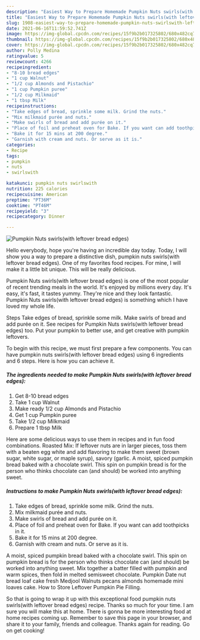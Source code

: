 ```yaml
---
description: "Easiest Way to Prepare Homemade Pumpkin Nuts swirls(with leftover bread edges)"
title: "Easiest Way to Prepare Homemade Pumpkin Nuts swirls(with leftover bread edges)"
slug: 1908-easiest-way-to-prepare-homemade-pumpkin-nuts-swirlswith-leftover-bread-edges
date: 2021-06-16T11:59:52.741Z
image: https://img-global.cpcdn.com/recipes/15f9b2b017325802/680x482cq70/pumpkin-nuts-swirlswith-leftover-bread-edges-recipe-main-photo.jpg
thumbnail: https://img-global.cpcdn.com/recipes/15f9b2b017325802/680x482cq70/pumpkin-nuts-swirlswith-leftover-bread-edges-recipe-main-photo.jpg
cover: https://img-global.cpcdn.com/recipes/15f9b2b017325802/680x482cq70/pumpkin-nuts-swirlswith-leftover-bread-edges-recipe-main-photo.jpg
author: Polly Medina
ratingvalue: 5
reviewcount: 4266
recipeingredient:
- "8-10 bread edges"
- "1 cup Walnut"
- "1/2 cup Almonds and Pistachio"
- "1 cup Pumpkin puree"
- "1/2 cup Milkmaid"
- "1 tbsp Milk"
recipeinstructions:
- "Take edges of bread, sprinkle some milk. Grind the nuts."
- "Mix milkmaid purée and nuts."
- "Make swirls of bread and add purée on it."
- "Place of foil and preheat oven for Bake. If you want can add toothpicks in it."
- "Bake it for 15 mins at 200 degree."
- "Garnish with cream and nuts. Or serve as it is."
categories:
- Recipe
tags:
- pumpkin
- nuts
- swirlswith

katakunci: pumpkin nuts swirlswith 
nutrition: 225 calories
recipecuisine: American
preptime: "PT36M"
cooktime: "PT46M"
recipeyield: "3"
recipecategory: Dinner

---
```



![Pumpkin Nuts swirls(with leftover bread edges)](https://img-global.cpcdn.com/recipes/15f9b2b017325802/680x482cq70/pumpkin-nuts-swirlswith-leftover-bread-edges-recipe-main-photo.jpg)

Hello everybody, hope you're having an incredible day today. Today, I will show you a way to prepare a distinctive dish, pumpkin nuts swirls(with leftover bread edges). One of my favorites food recipes. For mine, I will make it a little bit unique. This will be really delicious.

Pumpkin Nuts swirls(with leftover bread edges) is one of the most popular of recent trending meals in the world. It's enjoyed by millions every day. It's easy, it's fast, it tastes yummy. They're nice and they look fantastic. Pumpkin Nuts swirls(with leftover bread edges) is something which I have loved my whole life.

Steps Take edges of bread, sprinkle some milk. Make swirls of bread and add purée on it. See recipes for Pumpkin Nuts swirls(with leftover bread edges) too. Put your pumpkin to better use, and get creative with pumpkin leftovers.


To begin with this recipe, we must first prepare a few components. You can have pumpkin nuts swirls(with leftover bread edges) using 6 ingredients and 6 steps. Here is how you can achieve it.

<!--inarticleads1-->

##### The ingredients needed to make Pumpkin Nuts swirls(with leftover bread edges):

1. Get 8-10 bread edges
1. Take 1 cup Walnut
1. Make ready 1/2 cup Almonds and Pistachio
1. Get 1 cup Pumpkin puree
1. Take 1/2 cup Milkmaid
1. Prepare 1 tbsp Milk


Here are some delicious ways to use them in recipes and in fun food combinations. Roasted Mix: If leftover nuts are in larger pieces, toss them with a beaten egg white and add flavoring to make them sweet (brown sugar, white sugar, or maple syrup), savory (garlic. A moist, spiced pumpkin bread baked with a chocolate swirl. This spin on pumpkin bread is for the person who thinks chocolate can (and should) be worked into anything sweet. 

<!--inarticleads2-->

##### Instructions to make Pumpkin Nuts swirls(with leftover bread edges):

1. Take edges of bread, sprinkle some milk. Grind the nuts.
1. Mix milkmaid purée and nuts.
1. Make swirls of bread and add purée on it.
1. Place of foil and preheat oven for Bake. If you want can add toothpicks in it.
1. Bake it for 15 mins at 200 degree.
1. Garnish with cream and nuts. Or serve as it is.


A moist, spiced pumpkin bread baked with a chocolate swirl. This spin on pumpkin bread is for the person who thinks chocolate can (and should) be worked into anything sweet. Mix together a batter filled with pumpkin and warm spices, then fold in melted semisweet chocolate. Pumpkin Date nut bread loaf cake fresh Medjool Walnuts pecans almonds homemade mini loaves cake. How to Store Leftover Pumpkin Pie Filling. 

So that is going to wrap it up with this exceptional food pumpkin nuts swirls(with leftover bread edges) recipe. Thanks so much for your time. I am sure you will make this at home. There is gonna be more interesting food at home recipes coming up. Remember to save this page in your browser, and share it to your family, friends and colleague. Thanks again for reading. Go on get cooking!
